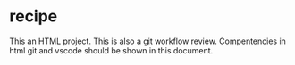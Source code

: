 # recipe
This an HTML project. This is also a git workflow review.
Compentencies in html git and vscode should be shown in this document.